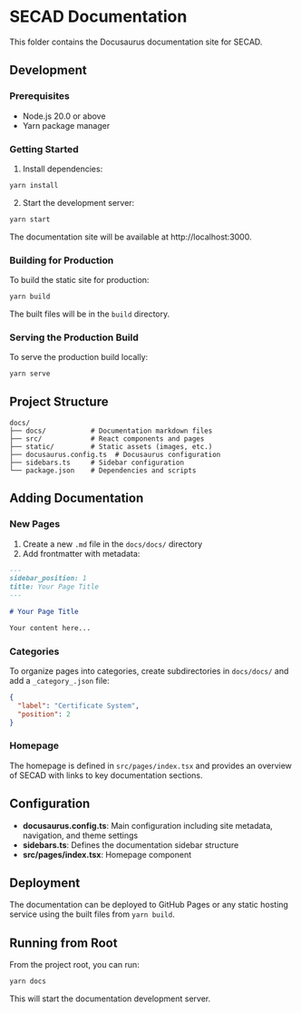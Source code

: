 # SECAD Documentation

This folder contains the Docusaurus documentation site for SECAD.

## Development

### Prerequisites

- Node.js 20.0 or above
- Yarn package manager

### Getting Started

1. Install dependencies:
```bash
yarn install
```

2. Start the development server:
```bash
yarn start
```

The documentation site will be available at http://localhost:3000.

### Building for Production

To build the static site for production:

```bash
yarn build
```

The built files will be in the `build` directory.

### Serving the Production Build

To serve the production build locally:

```bash
yarn serve
```

## Project Structure

```
docs/
├── docs/           # Documentation markdown files
├── src/            # React components and pages
├── static/         # Static assets (images, etc.)
├── docusaurus.config.ts  # Docusaurus configuration
├── sidebars.ts     # Sidebar configuration
└── package.json    # Dependencies and scripts
```

## Adding Documentation

### New Pages

1. Create a new `.md` file in the `docs/docs/` directory
2. Add frontmatter with metadata:
```markdown
---
sidebar_position: 1
title: Your Page Title
---

# Your Page Title

Your content here...
```

### Categories

To organize pages into categories, create subdirectories in `docs/docs/` and add a `_category_.json` file:

```json
{
  "label": "Certificate System",
  "position": 2
}
```

### Homepage

The homepage is defined in `src/pages/index.tsx` and provides an overview of SECAD with links to key documentation sections.

## Configuration

- **docusaurus.config.ts**: Main configuration including site metadata, navigation, and theme settings
- **sidebars.ts**: Defines the documentation sidebar structure
- **src/pages/index.tsx**: Homepage component

## Deployment

The documentation can be deployed to GitHub Pages or any static hosting service using the built files from `yarn build`.

## Running from Root

From the project root, you can run:

```bash
yarn docs
```

This will start the documentation development server.
